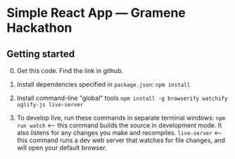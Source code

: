 Simple React App — Gramene Hackathon
====================================

Getting started
---------------

0. Get this code. Find the link in github.

1. Install dependencies specified in `package.json`:
   `npm install`

2. Install command-line "global" tools
   `npm install -g browserify watchify uglify-js live-server`

3. To develop live, run these commands in separate terminal windows:
   `npm run watch` <— this command builds the source in development mode. It also listens for any changes you make and recompiles.
   `live-server` <— this command runs a dev web server that watches for file changes, and will open your default browser.
   